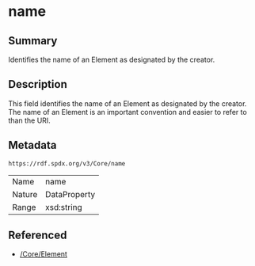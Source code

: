<!-- Automatically generated by spec-parser v2.0.0 on 2024-01-26T22:18:46.241893+00:00 -->
<!-- SPDX-License-Identifier: Community-Spec-1.0 -->

# name

## Summary

Identifies the name of an Element as designated by the creator.


## Description

This field identifies the name of an Element as designated by the creator. 
The name of an Element is an important convention and easier to refer to than the URI.


## Metadata

`https://rdf.spdx.org/v3/Core/name`


| | |
|---|---|
| Name | name |
| Nature | DataProperty |
| Range | xsd:string |




## Referenced

- [/Core/Element](../../Core/Classes/Element.md)

